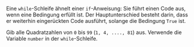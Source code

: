 Eine `while`-Schleife ähnelt
einer `if`-Anweisung: Sie führt
einen Code aus, wenn eine Bedingung
erfüllt ist. Der Hauptunterschied
besteht darin, dass er weiterhin
eingerückten Code ausführt, solange
die Bedingung `True` ist.

Gib alle Quadratzahlen
von `0` bis `99` (`1, 4, ...., 81`) aus.
Verwende die Variable `number`
in der `while`-Schleife.
